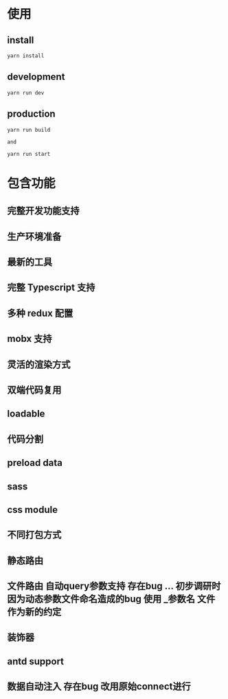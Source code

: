 # 使用

## install
```shell
yarn install
```

## development
```shell
yarn run dev
```

## production
```shell
yarn run build

and

yarn run start
```

# 包含功能

## 完整开发功能支持

## 生产环境准备

## 最新的工具

## 完整 Typescript 支持

## 多种 redux 配置

## mobx 支持

## 灵活的渲染方式

## 双端代码复用

## loadable

## 代码分割

## preload data

## sass

## css module

## 不同打包方式

## 静态路由

## 文件路由  自动query参数支持  存在bug ...  初步调研时因为动态参数文件命名造成的bug  使用 _参数名  文件作为新的约定

## 装饰器

## antd support

## 数据自动注入  存在bug  改用原始connect进行
